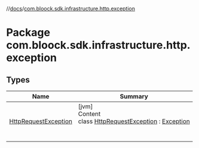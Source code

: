 //[docs](../index.md)/[com.bloock.sdk.infrastructure.http.exception](index.md)



# Package com.bloock.sdk.infrastructure.http.exception  


## Types  
  
|  Name|  Summary| 
|---|---|
| <a name="com.bloock.sdk.infrastructure.http.exception/HttpRequestException///PointingToDeclaration/"></a>[HttpRequestException](-http-request-exception/index.md)| <a name="com.bloock.sdk.infrastructure.http.exception/HttpRequestException///PointingToDeclaration/"></a>[jvm]  <br>Content  <br>class [HttpRequestException](-http-request-exception/index.md) : [Exception](https://docs.oracle.com/javase/8/docs/api/java/lang/Exception.html)  <br><br><br>

